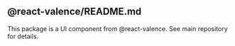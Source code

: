 ## @react-valence/README.md 

This package is a UI component from @react-valence. See main repository for details.